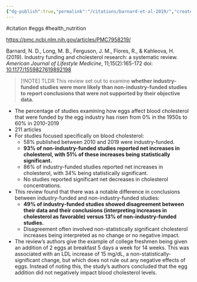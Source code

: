 ```yaml
---
{"dg-publish":true,"permalink":"/citations/barnard-et-al-2019/","created":"2025-10-23T17:42:44.198+01:00","updated":"2025-10-23T18:06:08.765+01:00"}
---
```


#citation #eggs #health_nutrition 

https://pmc.ncbi.nlm.nih.gov/articles/PMC7958219/

Barnard, N. D., Long, M. B., Ferguson, J. M., Flores, R., & Kahleova, H. (2019). Industry funding and cholesterol research: a systematic review. _American Journal of Lifestyle Medicine_, 11;15(2):165-172 doi: [10.1177/1559827619892198](https://doi.org/10.1177/1559827619892198)

> [!NOTE] TLDR
> This review set out to examine **whether industry-funded studies were more likely than non-industry-funded studies to report conclusions that were not supported by their objective data.**

- The percentage of studies examining how eggs affect blood cholesterol that were funded by the egg industry has risen from 0% in the 1950s to 60% in 2010-2019
- 211 articles
- For studies focused specifically on blood cholesterol:
	- 58% published between 2010 and 2019 were industry-funded. 
	- **93% of non-industry-funded studies reported net increases in cholesterol, with 51% of these increases being statistically significant.** 
	- 86% of industry-funded studies reported net increases in cholesterol, with 34% being statistically significant. 
	- No studies reported significant net decreases in cholesterol concentrations.
- This review found that there was a notable difference in conclusions between industry-funded and non-industry-funded studies:
	- **49% of industry-funded studies showed disagreement between their data and their conclusions (interpreting increases in cholesterol as favorable) versus 13% of non-industry-funded studies.** 
	- Disagreement often involved non-statistically significant cholesterol increases being interpreted as no change or no negative impact.
- The review’s authors give the example of college freshmen being given an addition of 2 eggs at breakfast 5 days a week for 14 weeks. This was associated with an LDL increase of 15 mg/dL, a non-statistically-significant change, but which does not rule out any negative effects of eggs. Instead of noting this, the study’s authors concluded that the egg addition did not negatively impact blood cholesterol levels.
